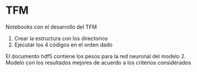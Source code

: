 # TFM
Notebooks con el desarrollo del TFM

1) Crear la estructura con los directorios
2) Ejecutar los 4 códigos en el orden dado

El documento hdf5 contiene los pesos para la red neuronal del modelo 2. Modelo con los resultados mejores de acuerdo a los criterios considerados

